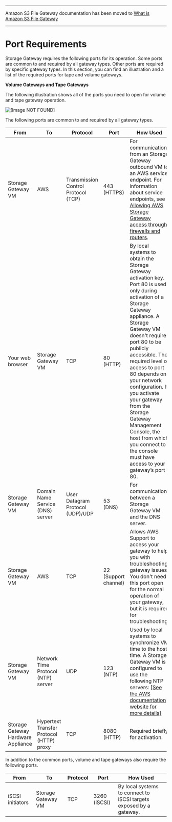 --------

Amazon S3 File Gateway documentation has been moved to [What is Amazon S3 File Gateway](https://docs.aws.amazon.com/filegateway/latest/files3/WhatIsStorageGateway.html)

--------

# Port Requirements<a name="Resource_Ports"></a>

Storage Gateway requires the following ports for its operation\. Some ports are common to and required by all gateway types\. Other ports are required by specific gateway types\. In this section, you can find an illustration and a list of the required ports for tape and volume gateways\.

**Volume Gateways and Tape Gateways**

The following illustration shows all of the ports you need to open for volume and tape gateway operation\.

![\[Image NOT FOUND\]](http://docs.aws.amazon.com/storagegateway/latest/userguide/images/SGWNetworkPorts16-volume-tape2.png)

The following ports are common to and required by all gateway types\.


|  From  |  To  |  Protocol  |  Port  |  How Used  | 
| --- | --- | --- | --- | --- | 
|  Storage Gateway VM  |  AWS  |  Transmission Control Protocol \(TCP\)  |  443 \(HTTPS\)  |  For communication from an Storage Gateway outbound VM to an AWS service endpoint\. For information about service endpoints, see [Allowing AWS Storage Gateway access through firewalls and routers](Requirements.md#allow-firewall-gateway-access)\.  | 
|  Your web browser  |  Storage Gateway VM  |  TCP  |  80 \(HTTP\)  |  By local systems to obtain the Storage Gateway activation key\. Port 80 is used only during activation of a Storage Gateway appliance\.  A Storage Gateway VM doesn't require port 80 to be publicly accessible\. The required level of access to port 80 depends on your network configuration\. If you activate your gateway from the Storage Gateway Management Console, the host from which you connect to the console must have access to your gateway’s port 80\.  | 
|  Storage Gateway VM  |  Domain Name Service \(DNS\) server  |  User Datagram Protocol \(UDP\)/UDP   |  53 \(DNS\)  |  For communication between a Storage Gateway VM and the DNS server\.  | 
|  Storage Gateway VM  |  AWS  |  TCP  |  22 \(Support channel\)  |  Allows AWS Support to access your gateway to help you with troubleshooting gateway issues\. You don't need this port open for the normal operation of your gateway, but it is required for troubleshooting\.  | 
|  Storage Gateway VM  |  Network Time Protocol \(NTP\) server  |  UDP  |  123 \(NTP\)  |  Used by local systems to synchronize VM time to the host time\. A Storage Gateway VM is configured to use the following NTP servers: [\[See the AWS documentation website for more details\]](http://docs.aws.amazon.com/storagegateway/latest/userguide/Resource_Ports.html)  | 
|  Storage Gateway Hardware Appliance  |  Hypertext Transfer Protocol \(HTTP\) proxy  |  TCP  |  8080 \(HTTP\)  | Required briefly for activation\. | 

In addition to the common ports, volume and tape gateways also require the following ports\.


|  From  |  To  |  Protocol  |  Port  |  How Used  | 
| --- | --- | --- | --- | --- | 
|  iSCSI initiators  |  Storage Gateway VM  |  TCP  |  3260 \(iSCSI\)  |  By local systems to connect to iSCSI targets exposed by a gateway\.   | 